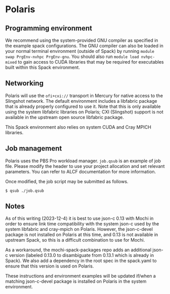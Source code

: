 Polaris
=======


Programming environment
-----------------------

We recommend using the system-provided GNU compiler as specified in the
example spack configurations.  The GNU compiler can also be loaded in
your normal terminal environment (outside of Spack) by running `module
swap PrgEnv-nvhpc PrgEnv-gnu`.  You should also run `module
load nvhpc-mixed` to gain access to CUDA libraries that may be
required for executables built within this Spack environment.

Networking
----------

Polaris will use the `ofi+cxi://` transport in Mercury for native access to
the Slingshot network. The default environment includes a libfabric package
that is already properly configured to use it.  Note that this is only
available using the system libfabric libraries on Polaris; CXI (Slingshot)
support is not available in the upstream open source libfabric package.

This Spack environment also relies on system CUDA and Cray MPICH libraries.

Job management
--------------

Polaris uses the PBS Pro workload manager.  `job.qsub` is an example of job
file. Please modify the header to use your project allocation and set
relevant parameters. You can refer to ALCF documentation for more
information.

Once modified, the job script may be submitted as follows.

```
$ qsub ./job.qsub
```

Notes
-----
As of this writing (2023-12-4) it is best to use json-c 0.13 with Mochi in
order to ensure link time compatibility with the system json-c used by the
system libfabric and cray-mpich on Polaris. However, the json-c-devel
package is not installed on Polaris at this time, and 0.13 is not available
in upstream Spack, so this is a difficult combination to use for Mochi.

As a workaround, the mochi-spack-packages repo adds an additional json-c
version (labeled 0.13.0 to disambiguate from 0.13.1 which is already in
Spack).  We also add a dependency in the root spec in the spack.yaml to
ensure that this version is used on Polaris.

These instructions and environment examples will be updated if/when a
matching json-c-devel package is installed on Polaris in the system
environment.
